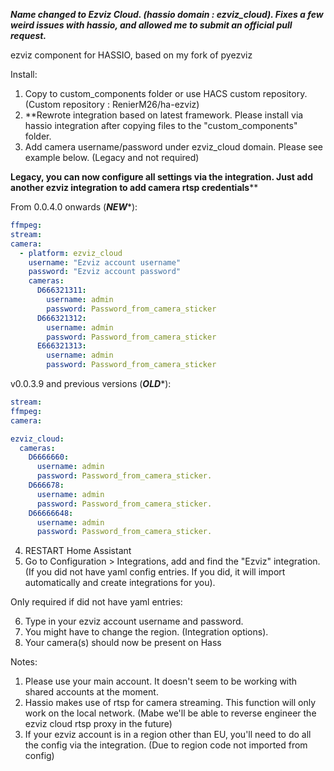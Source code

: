 ***Name changed to Ezviz Cloud. (hassio domain : ezviz_cloud). Fixes a few weird issues with hassio, and allowed me to submit an official pull request.***

ezviz component for HASSIO, based on my fork of pyezviz

Install:

1) Copy to custom_components folder or use HACS custom repository. (Custom repository : RenierM26/ha-ezviz)
2) **Rewrote integration based on latest framework. Please install via hassio integration after copying files to the "custom_components" folder.
3) Add camera username/password under ezviz_cloud domain. Please see example below. (Legacy and not required)

****Legacy, you can now configure all settings via the integration. Just add another ezviz integration to add camera rtsp credentials******

From 0.0.4.0 onwards (***NEW****):

```yaml
ffmpeg:
stream:
camera:
  - platform: ezviz_cloud
    username: "Ezviz account username"
    password: "Ezviz account password"
    cameras:
      D666321311:
        username: admin
        password: Password_from_camera_sticker
      D666321312:
        username: admin
        password: Password_from_camera_sticker
      E666321313:
        username: admin
        password: Password_from_camera_sticker

```


v0.0.3.9 and previous versions (***OLD****):
```yaml
stream:
ffmpeg:
camera:

ezviz_cloud:
  cameras:
    D6666660:
      username: admin
      password: Password_from_camera_sticker.
    D666678:
      username: admin
      password: Password_from_camera_sticker.
    D66666648:
      username: admin
      password: Password_from_camera_sticker.
```

4) RESTART Home Assistant
5) Go to Configuration > Integrations, add and find the "Ezviz" integration. (If you did not have yaml config entries. If you did, it will import automatically and create integrations for you).

Only required if did not have yaml entries:

6) Type in your ezviz account username and password.
7) You might have to change the region. (Integration options).
8) Your camera(s) should now be present on Hass

Notes:

1) Please use your main account. It doesn't seem to be working with shared accounts at the moment.
2) Hassio makes use of rtsp for camera streaming. This function will only work on the local network. (Mabe we'll be able to reverse engineer the ezviz cloud rtsp proxy in the future)
3) If your ezviz account is in a region other than EU, you'll need to do all the config via the integration. (Due to region code not imported from config)

